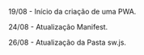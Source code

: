 19/08 - Início da criação de uma PWA.

24/08 -  Atualização Manifest.

26/08 - Atualização da Pasta sw.js.